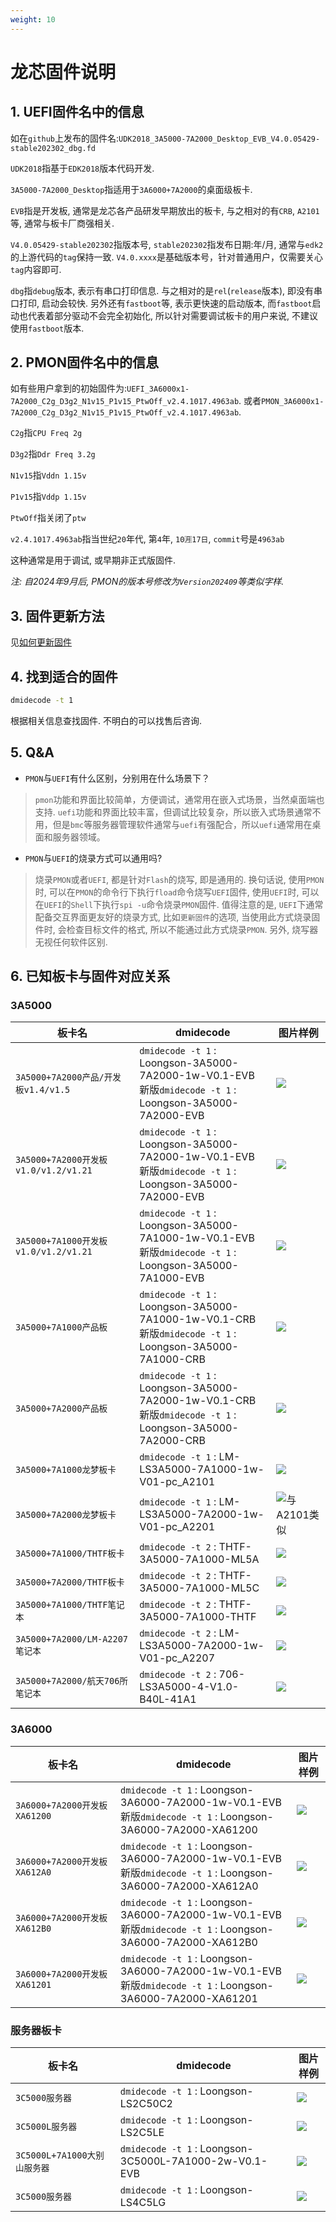 ```yaml
---
weight: 10
---
```


# 龙芯固件说明

## 1. UEFI固件名中的信息

如在`github`上发布的固件名:`UDK2018_3A5000-7A2000_Desktop_EVB_V4.0.05429-stable202302_dbg.fd`

`UDK2018`指基于`EDK2018`版本代码开发.

`3A5000-7A2000_Desktop`指适用于`3A6000+7A2000`的桌面级板卡.

`EVB`指是开发板, 通常是龙芯各产品研发早期放出的板卡, 与之相对的有`CRB`, `A2101`等, 通常与板卡厂商强相关.

`V4.0.05429-stable202302`指版本号, `stable202302`指发布日期:年/月, 通常与`edk2`的上游代码的`tag`保持一致. `V4.0.xxxx`是基础版本号，针对普通用户，仅需要关心`tag`内容即可.

`dbg`指`debug`版本, 表示有串口打印信息. 与之相对的是`rel`(`release`版本), 即没有串口打印, 启动会较快. 另外还有`fastboot`等, 表示更快速的启动版本, 而`fastboot`启动也代表着部分驱动不会完全初始化, 所以针对需要调试板卡的用户来说, 不建议使用`fastboot`版本.

## 2. PMON固件名中的信息

如有些用户拿到的初始固件为:`UEFI_3A6000x1-7A2000_C2g_D3g2_N1v15_P1v15_PtwOff_v2.4.1017.4963ab`. 或者`PMON_3A6000x1-7A2000_C2g_D3g2_N1v15_P1v15_PtwOff_v2.4.1017.4963ab`.

`C2g`指`CPU Freq 2g`

`D3g2`指`Ddr Freq 3.2g`

`N1v15`指`Vddn 1.15v`

`P1v15`指`Vddp 1.15v`

`PtwOff`指关闭了`ptw`

`v2.4.1017.4963ab`指当世纪`20`年代, 第`4`年, `10🈷️17日`, `commit`号是`4963ab`

这种通常是用于调试, 或早期非正式版固件.

*注: 自2024年9月后, PMON的版本号修改为`Version202409`等类似字样.*


## 3. 固件更新方法

见[如何更新固件](firmware)

## 4. 找到适合的固件

```bash
dmidecode -t 1
```

根据相关信息查找固件. 不明白的可以找售后咨询.

## 5. Q&A

- `PMON`与`UEFI`有什么区别，分别用在什么场景下？

> `pmon`功能和界面比较简单，方便调试，通常用在嵌入式场景，当然桌面端也支持.
> `uefi`功能和界面比较丰富，但调试比较复杂，所以嵌入式场景通常不用，但是`bmc`等服务器管理软件通常与`uefi`有强配合，所以`uefi`通常用在桌面和服务器领域。


- `PMON`与`UEFI`的烧录方式可以通用吗?

> 烧录`PMON`或者`UEFI`, 都是针对`Flash`的烧写, 即是通用的. 换句话说, 使用`PMON`时, 可以在`PMON`的命令行下执行`fload`命令烧写`UEFI`固件, 使用`UEFI`时, 可以在`UEFI`的`Shell`下执行`spi -u`命令烧录`PMON`固件.
> 值得注意的是, `UEFI`下通常配备交互界面更友好的烧录方式, 比如`更新固件`的选项, 当使用此方式烧录固件时, 会检查目标文件的格式, 所以不能通过此方式烧录`PMON`.
> 另外, 烧写器无视任何软件区别.

## 6. 已知板卡与固件对应关系

### 3A5000

| 板卡名 | dmidecode | 图片样例 |
| --- | --- | --- |
| `3A5000+7A2000产品/开发板v1.4/v1.5` | `dmidecode -t 1` : Loongson-3A5000-7A2000-1w-V0.1-EVB<br>新版`dmidecode -t 1` : Loongson-3A5000-7A2000-EVB | ![](/images/firmware/Image/3A5000-7A2000-EVB.png) |
| `3A5000+7A2000开发板v1.0/v1.2/v1.21` | `dmidecode -t 1` : Loongson-3A5000-7A2000-1w-V0.1-EVB<br>新版`dmidecode -t 1` : Loongson-3A5000-7A2000-EVB | ![](/images/firmware/Image/3A5000-7A2000-v1.0.png) |
| `3A5000+7A1000开发板v1.0/v1.2/v1.21` | `dmidecode -t 1` : Loongson-3A5000-7A1000-1w-V0.1-EVB<br>新版`dmidecode -t 1` : Loongson-3A5000-7A1000-EVB | ![](/images/firmware/Image/3A5000-7A1000-v1.21.png) |
| `3A5000+7A1000产品板` | `dmidecode -t 1` : Loongson-3A5000-7A1000-1w-V0.1-CRB<br>新版`dmidecode -t 1` : Loongson-3A5000-7A1000-CRB | ![](/images/firmware/Image/L5BMB01-CRB.jpg) |
| `3A5000+7A2000产品板` | `dmidecode -t 1` : Loongson-3A5000-7A2000-1w-V0.1-CRB<br>新版`dmidecode -t 1` : Loongson-3A5000-7A2000-CRB | ![](/images/firmware/Image/LSA5A2P2.jpeg) |
| `3A5000+7A1000龙梦板卡` | `dmidecode -t 1` : LM-LS3A5000-7A1000-1w-V01-pc_A2101 | ![](/images/firmware/Image/A2101.jpg) |
| `3A5000+7A2000龙梦板卡` | `dmidecode -t 1` : LM-LS3A5000-7A2000-1w-V01-pc_A2201 | ![与A2101类似](/images/firmware/Image/A2101.jpg) |
| `3A5000+7A1000/THTF板卡` | `dmidecode -t 2` : THTF-3A5000-7A1000-ML5A | ![](/images/firmware/Image/ML5A.jpg) |
| `3A5000+7A2000/THTF板卡` | `dmidecode -t 2` : THTF-3A5000-7A1000-ML5C | ![](/images/firmware/Image/ML5C.jpg) |
| `3A5000+7A1000/THTF笔记本` | `dmidecode -t 2` : THTF-3A5000-7A1000-THTF | ![](/images/firmware/Image/L71.jpg) |
| `3A5000+7A2000/LM-A2207笔记本` | `dmidecode -t 2` : LM-LS3A5000-7A2000-1w-V01-pc_A2207 | ![](/images/firmware/Image/) |
| `3A5000+7A2000/航天706所笔记本` | `dmidecode -t 2` : 706-LS3A5000-4-V1.0-B40L-41A1 | ![](/images/firmware/Image/TR41A1.jpg) |

### 3A6000
| 板卡名 | dmidecode | 图片样例 |
| --- | --- | --- |
| `3A6000+7A2000开发板XA61200` | `dmidecode -t 1` : Loongson-3A6000-7A2000-1w-V0.1-EVB<br>新版`dmidecode -t 1` : Loongson-3A6000-7A2000-XA61200 | ![](/images/firmware/Image/XA61200.jpg) |
| `3A6000+7A2000开发板XA612A0` | `dmidecode -t 1` : Loongson-3A6000-7A2000-1w-V0.1-EVB<br>新版`dmidecode -t 1` : Loongson-3A6000-7A2000-XA612A0 | ![](/images/firmware/Image/XA612A0.jpg) |
| `3A6000+7A2000开发板XA612B0` | `dmidecode -t 1` : Loongson-3A6000-7A2000-1w-V0.1-EVB<br>新版`dmidecode -t 1` : Loongson-3A6000-7A2000-XA612B0 | ![](/images/firmware/Image/XA612B0_v1.0.png) |
| `3A6000+7A2000开发板XA61201` | `dmidecode -t 1` : Loongson-3A6000-7A2000-1w-V0.1-EVB<br>新版`dmidecode -t 1` : Loongson-3A6000-7A2000-XA61201 | ![](/images/firmware/Image/XA61201_v1.0.png) |

### 服务器板卡

| 板卡名 | dmidecode | 图片样例 |
| --- | --- | --- |
| `3C5000服务器` | `dmidecode -t 1` : Loongson-LS2C50C2 | ![](/images/firmware/Image/LS2C50C2.png) |
| `3C5000L服务器` | `dmidecode -t 1` : Loongson-LS2C5LE | ![](/images/firmware/Image/LS2C5LE.jpg) |
| `3C5000L+7A1000大别山服务器` | `dmidecode -t 1` : Loongson-3C5000L-7A1000-2w-V0.1-EVB | ![](/images/firmware/Image/LS2C5LE.jpg) |
| `3C5000服务器` | `dmidecode -t 1` : Loongson-LS4C5LG | ![](/images/firmware/Image/LS4C5LG.jpg) |
